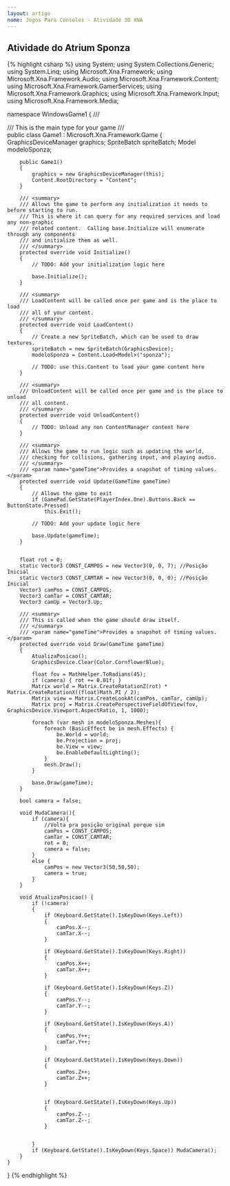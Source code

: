```yaml
---
layout: artigo
nome: Jogos Para Consoles - Atividade 3D XNA
---
```


## Atividade do Atrium Sponza

{% highlight csharp %}
using System;
using System.Collections.Generic;
using System.Linq;
using Microsoft.Xna.Framework;
using Microsoft.Xna.Framework.Audio;
using Microsoft.Xna.Framework.Content;
using Microsoft.Xna.Framework.GamerServices;
using Microsoft.Xna.Framework.Graphics;
using Microsoft.Xna.Framework.Input;
using Microsoft.Xna.Framework.Media;

namespace WindowsGame1
{
    /// <summary>
    /// This is the main type for your game
    /// </summary>
    public class Game1 : Microsoft.Xna.Framework.Game
    {
        GraphicsDeviceManager graphics;
        SpriteBatch spriteBatch;
        Model modeloSponza;

        public Game1()
        {
            graphics = new GraphicsDeviceManager(this);
            Content.RootDirectory = "Content";
        }

        /// <summary>
        /// Allows the game to perform any initialization it needs to before starting to run.
        /// This is where it can query for any required services and load any non-graphic
        /// related content.  Calling base.Initialize will enumerate through any components
        /// and initialize them as well.
        /// </summary>
        protected override void Initialize()
        {
            // TODO: Add your initialization logic here

            base.Initialize();
        }

        /// <summary>
        /// LoadContent will be called once per game and is the place to load
        /// all of your content.
        /// </summary>
        protected override void LoadContent()
        {
            // Create a new SpriteBatch, which can be used to draw textures.
            spriteBatch = new SpriteBatch(GraphicsDevice);
            modeloSponza = Content.Load<Model>("sponza");   

            // TODO: use this.Content to load your game content here
        }

        /// <summary>
        /// UnloadContent will be called once per game and is the place to unload
        /// all content.
        /// </summary>
        protected override void UnloadContent()
        {
            // TODO: Unload any non ContentManager content here
        }

        /// <summary>
        /// Allows the game to run logic such as updating the world,
        /// checking for collisions, gathering input, and playing audio.
        /// </summary>
        /// <param name="gameTime">Provides a snapshot of timing values.</param>
        protected override void Update(GameTime gameTime)
        {
            // Allows the game to exit
            if (GamePad.GetState(PlayerIndex.One).Buttons.Back == ButtonState.Pressed)
                this.Exit();

            // TODO: Add your update logic here

            base.Update(gameTime);
        }


        float rot = 0;
        static Vector3 CONST_CAMPOS = new Vector3(0, 0, 7); //Posição Inicial
        static Vector3 CONST_CAMTAR = new Vector3(0, 0, 0); //Posição Inicial
        Vector3 camPos = CONST_CAMPOS;
        Vector3 camTar = CONST_CAMTAR;
        Vector3 camUp = Vector3.Up;

        /// <summary>
        /// This is called when the game should draw itself.
        /// </summary>
        /// <param name="gameTime">Provides a snapshot of timing values.</param>
        protected override void Draw(GameTime gameTime)
        {
            AtualizaPosicao();
            GraphicsDevice.Clear(Color.CornflowerBlue);
            
            float fov = MathHelper.ToRadians(45);
            if (camera) { rot += 0.01f; }
            Matrix world = Matrix.CreateRotationZ(rot) * Matrix.CreateRotationX((float)Math.PI / 2);
            Matrix view = Matrix.CreateLookAt(camPos, camTar, camUp);
            Matrix proj = Matrix.CreatePerspectiveFieldOfView(fov, GraphicsDevice.Viewport.AspectRatio, 1, 1000);

            foreach (var mesh in modeloSponza.Meshes){
                foreach (BasicEffect be in mesh.Effects) {
                    be.World = world;
                    be.Projection = proj;
                    be.View = view;
                    be.EnableDefaultLighting();
                }
                mesh.Draw();
            }

            base.Draw(gameTime);
        }

        bool camera = false;
            
        void MudaCamera(){
            if (camera){
                //Volta pra posição original porque sim
                camPos = CONST_CAMPOS;
                camTar = CONST_CAMTAR;
                rot = 0;
                camera = false;
            }
            else { 
                camPos = new Vector3(50,50,50);
                camera = true;
            } 
        }

        void AtualizaPosicao() {
            if (!camera)
            {
                if (Keyboard.GetState().IsKeyDown(Keys.Left))
                {
                    camPos.X--;
                    camTar.X--;
                }

                if (Keyboard.GetState().IsKeyDown(Keys.Right))
                {
                    camPos.X++;
                    camTar.X++;
                }

                if (Keyboard.GetState().IsKeyDown(Keys.Z))
                {
                    camPos.Y--;
                    camTar.Y--;
                }

                if (Keyboard.GetState().IsKeyDown(Keys.A))
                {
                    camPos.Y++;
                    camTar.Y++;
                }

                if (Keyboard.GetState().IsKeyDown(Keys.Down))
                {
                    camPos.Z++;
                    camTar.Z++;
                }


                if (Keyboard.GetState().IsKeyDown(Keys.Up))
                {
                    camPos.Z--;
                    camTar.Z--;
                }

                
            }
            if (Keyboard.GetState().IsKeyDown(Keys.Space)) MudaCamera();
        }
    }
}
{% endhighlight %}

